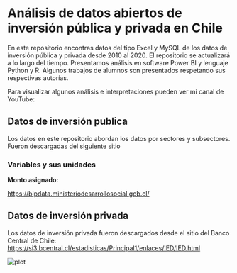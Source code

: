 # Análisis de datos abiertos de inversión pública y privada en Chile

En este repositorio encontras datos del tipo Excel y MySQL de los datos de inversión pública y privada
desde $2010$ al $2020$. El repositorio se actualizará a lo largo del tiempo. Presentamos análisis en 
software Power BI y lenguaje Python y R. Algunos trabajos de alumnos son presentados respetando sus respectivas autorías. 

Para visualizar algunos análisis e interpretaciones pueden ver mi canal de YouTube:

## Datos de inversión publica

Los datos en este repositorio abordan los datos por sectores y subsectores. Fueron descargadas del siguiente   sitio
 ### Variables y sus unidades
 **Monto asignado:**
 

https://bipdata.ministeriodesarrollosocial.gob.cl/

## Datos de inversión privada

Los datos de inversión privada fueron descargados desde el sitio del Banco Central de Chile: https://si3.bcentral.cl/estadisticas/Principal1/enlaces/IED/IED.html

![plot](./directory_1/directory_2/.../directory_n/plot.png)
